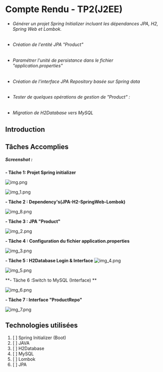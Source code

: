 # Compte Rendu - TP2(J2EE)

* ###### Générer un projet Spring Initializer incluant les dépendances JPA, H2, Spring Web et Lombok.

* ###### Création de l'entité JPA "Product"

* ###### Paramétrer l'unité de persistance dans le fichier "application.properties"

* ###### Création de l'interface JPA Repository basée sur Spring data

* ###### Tester de quelques opérations de gestion de "Product" :

* ###### Migration de H2Database vers MySQL



## Introduction


## Tâches Accomplies
##### Screenshot :

**- Tâche 1: Projet Spring initializer**

![img.png](Screen4Git%2Fimg.png)

![img_1.png](Screen4Git%2Fimg_1.png)

**- Tâche 2 : Dependency's(JPA-H2-SpringWeb-Lombok)**

![img_8.png](Screen4Git%2Fimg_8.png)

**- Tâche 3 : JPA "Product"**

![img_2.png](Screen4Git%2Fimg_2.png)

**- Tâche 4 : Configuration du fichier application.properties**

![img_3.png](Screen4Git%2Fimg_3.png)

**- Tâche 5 : H2Database Login & Interface**
![img_4.png](Screen4Git%2Fimg_4.png)

![img_5.png](Screen4Git%2Fimg_5.png)

**- Tâche 6 :Switch to MySQL (Interface) **

![img_6.png](Screen4Git%2Fimg_6.png)

**- Tâche 7 : Interface "ProductRepo"**

![img_7.png](Screen4Git%2Fimg_7.png)



## Technologies  utilisées

1. [ ] Spring Initializer (Boot)
1. [ ] JAVA
1. [ ] H2Database
1. [ ] MySQL
1. [ ] Lombok
1. [ ] JPA